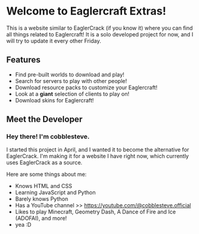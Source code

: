 # Welcome to Eaglercraft Extras!
This is a website similar to EaglerCrack (if you know it) where you can find all things related to Eaglercraft!
It is a solo developed project for now, and I will try to update it every other Friday.

## Features
- Find pre-built worlds to download and play!
- Search for servers to play with other people!
- Download resource packs to customize your Eaglercraft!
- Look at a <b>giant</b> selection of clients to play on!
- Download skins for Eaglercraft!

## Meet the Developer

### Hey there! I'm cobblesteve.
I started this project in April, and I wanted it to become the alternative for EaglerCrack.
I'm making it for a website I have right now, which currently uses EaglerCrack as a source.

Here are some things about me:
- Knows HTML and CSS
- Learning JavaScript and Python
- Barely knows Python
- Has a YouTube channel >> https://youtube.com/@cobblesteve.official
- Likes to play Minecraft, Geometry Dash, A Dance of Fire and Ice (ADOFAI), and more!
- yea :D

